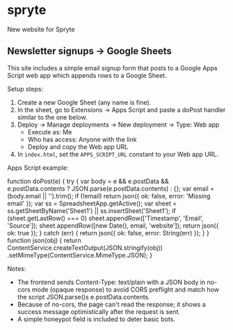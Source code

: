 # spryte
New website for Spryte

## Newsletter signups → Google Sheets

This site includes a simple email signup form that posts to a Google Apps Script web app which appends rows to a Google Sheet.

Setup steps:

1. Create a new Google Sheet (any name is fine).
2. In the sheet, go to Extensions → Apps Script and paste a doPost handler similar to the one below.
3. Deploy → Manage deployments → New deployment → Type: Web app
	 - Execute as: Me
	 - Who has access: Anyone with the link
	 - Deploy and copy the Web app URL
4. In `index.html`, set the `APPS_SCRIPT_URL` constant to your Web app URL.

Apps Script example:

function doPost(e) {
	try {
		var body = e && e.postData && e.postData.contents ? JSON.parse(e.postData.contents) : {};
		var email = (body.email || '').trim();
		if (!email) return json({ ok: false, error: 'Missing email' });
		var ss = SpreadsheetApp.getActive();
		var sheet = ss.getSheetByName('Sheet1') || ss.insertSheet('Sheet1');
		if (sheet.getLastRow() === 0) sheet.appendRow(['Timestamp', 'Email', 'Source']);
		sheet.appendRow([new Date(), email, 'website']);
		return json({ ok: true });
	} catch (err) {
		return json({ ok: false, error: String(err) });
	}
}
function json(obj) {
	return ContentService.createTextOutput(JSON.stringify(obj))
		.setMimeType(ContentService.MimeType.JSON);
}

Notes:

- The frontend sends Content-Type: text/plain with a JSON body in no-cors mode (opaque response) to avoid CORS preflight and match how the script JSON.parse()s e.postData.contents.
- Because of no-cors, the page can't read the response; it shows a success message optimistically after the request is sent.
- A simple honeypot field is included to deter basic bots.
